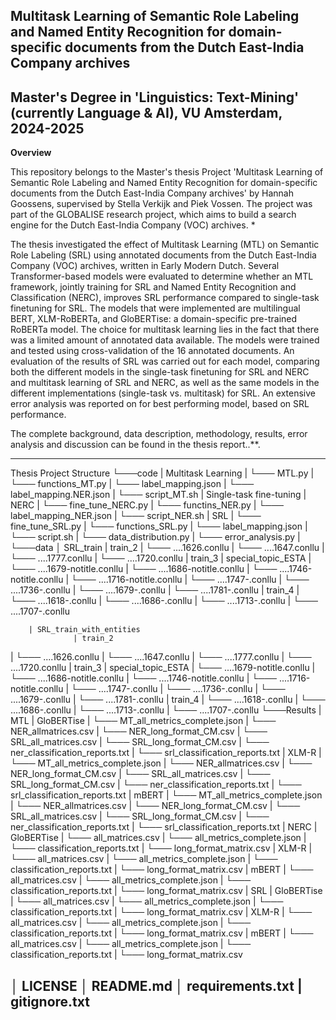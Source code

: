 Multitask Learning of Semantic Role Labeling and Named Entity Recognition for domain-specific documents from the Dutch East-India Company archives
-------------------------------------------------------------------------------------------------------------------------------------------------------
Master's Degree in 'Linguistics: Text-Mining' (currently Language & AI), VU Amsterdam, 2024-2025
-------------------------------------------------------------------------------------------------------------------------------------------------------
**Overview**

This repository belongs to the Master's thesis Project 'Multitask Learning of Semantic Role Labeling and Named Entity Recognition for domain-specific documents from the Dutch East-India Company archives' by Hannah Goossens, supervised by Stella Verkijk and Piek Vossen. The project was part of the GLOBALISE research project, which aims to build a search engine for the Dutch East-India Company (VOC) archives. *

The thesis investigated the effect of Multitask Learning (MTL) on Semantic Role Labeling (SRL) using annotated documents from the Dutch East-India Company (VOC) archives, written in Early Modern Dutch. Several Transformer-based models were evaluated to determine whether an MTL framework, jointly training for SRL and Named Entity Recognition and Classification (NERC), improves SRL performance compared to single-task finetuning for SRL. The models that were implemented are multilingual BERT, XLM-RoBERTa, and GloBERTise: a domain-specific pre-trained RoBERTa model. The choice for multitask learning lies in the fact that there was a limited amount of annotated data available. The models were trained and tested using cross-validation of the 16 annotated documents. An evaluation of the results of SRL was carried out for each model, comparing both the different models in the single-task finetuning for SRL and NERC and multitask learning of SRL and NERC, as well as the same models in the different implementations (single-task vs. multitask) for SRL. An extensive error analysis was reported on for best performing model, based on SRL performance.

The complete background, data description, methodology, results, error analysis and discussion can be found in the thesis report..**.

---------------------------------------------------------------------------------------------------------------------------------------------------------
Thesis Project Structure 
└───code
        |   Multitask Learning 
|                           └─── MTL.py
|                           └─── functions_MT.py
|                           └─── label_mapping.json
|                           └─── label_mapping.NER.json
|                           └─── script_MT.sh
        | Single-task fine-tuning
                                | NERC
|                                   └─── fine_tune_NERC.py
|                                   └─── functins_NER.py
|                                   └─── label_mapping_NER.json
|                                   └─── script_NER.sh
                                | SRL
|                                   └─── fine_tune_SRL.py
|                                   └─── functions_SRL.py
|                                   └─── label_mapping.json
|                                   └─── script.sh
|       └─── data_distribution.py
|       └─── error_analysis.py
|
└───data
        │ SRL_train
                  | train_2
|                         └─── ....1626.conllu
|                         └─── ....1647.conllu
|                         └─── ....1777.conllu
|                         └─── ....1720.conllu
                  | train_3
                          | special_topic_ESTA
|                                           └─── ....1679-notitle.conllu
|                                           └─── ....1686-notitle.conllu
|                                           └─── ....1746-notitle.conllu
|                                           └─── ....1716-notitle.conllu
|                         └─── ....1747-.conllu
|                         └─── ....1736-.conllu
|                         └─── ....1679-.conllu
|                         └─── ....1781-.conllu
                  | train_4
|                         └─── ....1618-.conllu
|                         └─── ....1686-.conllu
|                         └─── ....1713-.conllu
|                         └─── ....1707-.conllu
                 
        | SRL_train_with_entities
                  | train_2
|                         └─── ....1626.conllu
|                         └─── ....1647.conllu
|                         └─── ....1777.conllu
|                         └─── ....1720.conllu
                  | train_3
                          | special_topic_ESTA
|                                           └─── ....1679-notitle.conllu
|                                           └─── ....1686-notitle.conllu
|                                           └─── ....1746-notitle.conllu
|                                           └─── ....1716-notitle.conllu
|                         └─── ....1747-.conllu
|                         └─── ....1736-.conllu
|                         └─── ....1679-.conllu
|                         └─── ....1781-.conllu
                  | train_4
|                         └─── ....1618-.conllu
|                         └─── ....1686-.conllu
|                         └─── ....1713-.conllu
|                         └─── ....1707-.conllu
└───Results
          | MTL
              | GloBERTise
|                       └─── MT_all_metrics_complete.json
|                       └─── NER_allmatrices.csv
|                       └─── NER_long_format_CM.csv
|                       └─── SRL_all_matrices.csv
|                       └─── SRL_long_format_CM.csv
|                       └─── ner_classification_reports.txt
|                       └─── srl_classification_reports.txt
              | XLM-R
|                       └─── MT_all_metrics_complete.json
|                       └─── NER_allmatrices.csv
|                       └─── NER_long_format_CM.csv
|                       └─── SRL_all_matrices.csv
|                       └─── SRL_long_format_CM.csv
|                       └─── ner_classification_reports.txt
|                       └─── srl_classification_reports.txt
              | mBERT
|                       └─── MT_all_metrics_complete.json
|                       └─── NER_allmatrices.csv
|                       └─── NER_long_format_CM.csv
|                       └─── SRL_all_matrices.csv
|                       └─── SRL_long_format_CM.csv
|                       └─── ner_classification_reports.txt
|                       └─── srl_classification_reports.txt
          | NERC
              | GloBERTise
|                       └─── all_matrices.csv
|                       └─── all_metrics_complete.json
|                       └─── classification_reports.txt
|                       └─── long_format_matrix.csv
              | XLM-R
|                       └─── all_matrices.csv
|                       └─── all_metrics_complete.json
|                       └─── classification_reports.txt
|                       └─── long_format_matrix.csv
              | mBERT
|                       └─── all_matrices.csv
|                       └─── all_metrics_complete.json
|                       └─── classification_reports.txt
|                       └─── long_format_matrix.csv
          | SRL
              | GloBERTise
|                       └─── all_matrices.csv
|                       └─── all_metrics_complete.json
|                       └─── classification_reports.txt
|                       └─── long_format_matrix.csv
              | XLM-R
|                       └─── all_matrices.csv
|                       └─── all_metrics_complete.json
|                       └─── classification_reports.txt
|                       └─── long_format_matrix.csv
              | mBERT
|                       └─── all_matrices.csv
|                       └─── all_metrics_complete.json
|                       └─── classification_reports.txt
|                       └─── long_format_matrix.csv

│   LICENSE
│   README.md
│   requirements.txt
|   gitignore.txt
------------------------------
